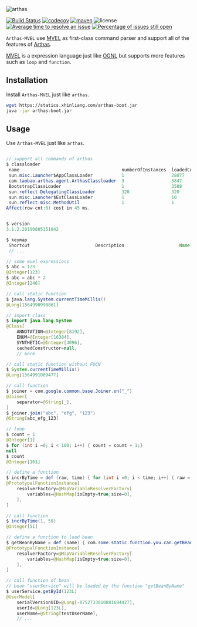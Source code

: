 ![arthas](static/arthas-mvel.png)

[![Build Status](https://travis-ci.org/alibaba/arthas.svg?branch=master)](https://travis-ci.org/alibaba/arthas) [![codecov](https://codecov.io/gh/alibaba/arthas/branch/master/graph/badge.svg)](https://codecov.io/gh/alibaba/arthas) [![maven](https://img.shields.io/maven-central/v/com.taobao.arthas/arthas-packaging.svg)](https://search.maven.org/search?q=g:com.taobao.arthas) ![license](https://img.shields.io/github/license/alibaba/arthas.svg) [![Average time to resolve an issue](http://isitmaintained.com/badge/resolution/alibaba/arthas.svg)](http://isitmaintained.com/project/alibaba/arthas "Average time to resolve an issue") [![Percentage of issues still open](http://isitmaintained.com/badge/open/alibaba/arthas.svg)](http://isitmaintained.com/project/alibaba/arthas "Percentage of issues still open")

`Arthas-MVEL` use [MVEL](http://mvel.documentnode.com) as first-class command parser and support all of the features of [Arthas](https://github.com/alibaba/arthas).

[MVEL](http://mvel.documentnode.com) is a expression language just like [OGNL](https://commons.apache.org/proper/commons-ognl/language-guide.html) but supports more features such as `loop` and `function`.

## Installation

Install `Arthas-MVEL` just like `arthas`.

```bash
wget https://statics.xhinliang.com/arthas-boot.jar
java -jar arthas-boot.jar
```

## Usage

Use `Arthas-MVEL` just like `arthas`.

```java

// support all commands of arthas
$ classloader
 name                                       numberOfInstances  loadedCountTotal
 sun.misc.Launcher$AppClassLoader           1                  28077
 com.taobao.arthas.agent.ArthasClassloader  3                  3847
 BootstrapClassLoader                       1                  3588
 sun.reflect.DelegatingClassLoader          320                320
 sun.misc.Launcher$ExtClassLoader           1                  10
 sun.reflect.misc.MethodUtil                1                  1
Affect(row-cnt:6) cost in 45 ms.


$ version
3.1.2.20190805151842

$ keymap
 Shortcut                         Description                     Name
 // ...

// some mvel expressions
$ abc = 123
@Integer[123]
$ abc = abc * 2
@Integer[246]

// call static function
$ java.lang.System.currentTimeMillis()
@Long[1564990990861]

// import class
$ import java.lang.System
@Class[
    ANNOTATION=@Integer[8192],
    ENUM=@Integer[16384],
    SYNTHETIC=@Integer[4096],
    cachedConstructor=null,
    // more

// call static function without FQCN
$ System.currentTimeMillis()
@Long[1564991009477]

// call function
$ joiner = com.google.common.base.Joiner.on("_")
@Joiner[
    separator=@String[_],
]
$ joiner.join("abc", "efg", "123")
@String[abc_efg_123]

// loop
$ count = 1
@Integer[1]
$ for (int i =0; i < 100; i++) { count = count + 1;}
null
$ count
@Integer[101]

// define a function
$ incrByTime = def (raw, time) { for (int i =0; i < time; i++) { raw = raw + 1;}; raw; }
@PrototypalFunctionInstance[
    resolverFactory=@MapVariableResolverFactory[
        variables=@HashMap[isEmpty=true;size=0],
    ],
]

// call function
$ incrByTime(1, 50)
@Integer[51]

// define a function to load bean
$ getBeanByName = def (name) { com.some.static.function.you.can.getBean(name) }
@PrototypalFunctionInstance[
    resolverFactory=@MapVariableResolverFactory[
        variables=@HashMap[isEmpty=true;size=0],
    ],
]

// call function of bean
// bean "userService" will be loaded by the function "getBeanByName"
$ userService.getById(123L)
@UserModel[
    serialVersionUID=@Long[-8752733010881684427],
    userId=@Long[123L],
    userName=@String[testUserName],
    // ...
```
